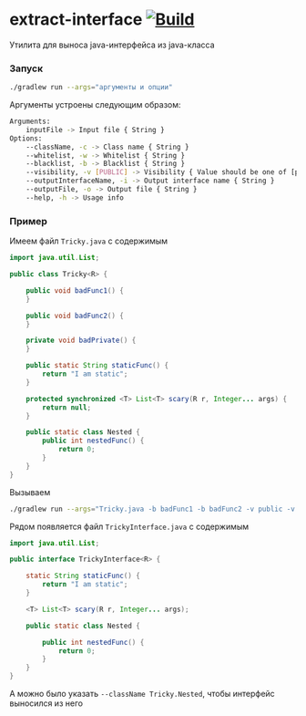 # extract-interface [![Build](https://github.com/psurkov/extract-interface/actions/workflows/build.yml/badge.svg)](https://github.com/psurkov/extract-interface/actions/workflows/build.yml)
Утилита для выноса java-интерфейса из java-класса
### Запуск
```bash
./gradlew run --args="аргументы и опции"
```
Аргументы устроены следующим образом:
```bash
Arguments: 
    inputFile -> Input file { String }
Options: 
    --className, -c -> Class name { String }
    --whitelist, -w -> Whitelist { String }
    --blacklist, -b -> Blacklist { String }
    --visibility, -v [PUBLIC] -> Visibility { Value should be one of [private, protected, internal, public] }
    --outputInterfaceName, -i -> Output interface name { String }
    --outputFile, -o -> Output file { String }
    --help, -h -> Usage info
```
### Пример
Имеем файл `Tricky.java` с содержимым
```java
import java.util.List;

public class Tricky<R> {

    public void badFunc1() {
    }

    public void badFunc2() {
    }

    private void badPrivate() {
    }

    public static String staticFunc() {
        return "I am static";
    }

    protected synchronized <T> List<T> scary(R r, Integer... args) {
        return null;
    }

    public static class Nested {
        public int nestedFunc() {
            return 0;
        }
    }
}
```
Вызываем
```bash
./gradlew run --args="Tricky.java -b badFunc1 -b badFunc2 -v public -v protected"
```
Рядом появляется файл `TrickyInterface.java` с содержимым
```java
import java.util.List;

public interface TrickyInterface<R> {

    static String staticFunc() {
        return "I am static";
    }

    <T> List<T> scary(R r, Integer... args);

    public static class Nested {

        public int nestedFunc() {
            return 0;
        }
    }
}
```
А можно было указать `--className Tricky.Nested`, чтобы интерфейс выносился из него